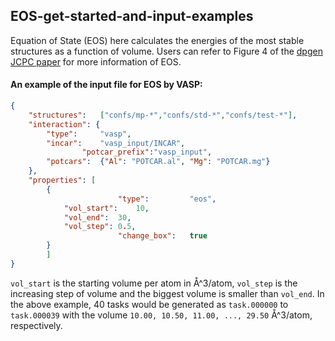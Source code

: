 ## EOS-get-started-and-input-examples

Equation of State (EOS) here calculates the energies of the most stable structures as a function of volume. Users can refer to Figure 4 of the [dpgen JCPC paper](https://www.sciencedirect.com/science/article/pii/S001046552030045X?via%3Dihub) for more information of EOS.

#### An example of the input file for EOS by VASP:

```json
{
	"structures":	["confs/mp-*","confs/std-*","confs/test-*"],
	"interaction": {
		"type":		"vasp",
		"incar":	"vasp_input/INCAR",
                "potcar_prefix":"vasp_input",
		"potcars":	{"Al": "POTCAR.al", "Mg": "POTCAR.mg"}
	},
	"properties": [
		{
                        "type":         "eos",
			"vol_start":	10,
			"vol_end":	30,
			"vol_step":	0.5,
                        "change_box":   true
		}
        ]
}
```

`vol_start` is the starting volume per atom in Å^3/atom, `vol_step` is the increasing step of volume and the biggest volume is smaller than `vol_end`. In the above example, 40 tasks would be generated as `task.000000` to `task.000039` with the volume `10.00, 10.50, 11.00, ..., 29.50` Å^3/atom, respectively.
